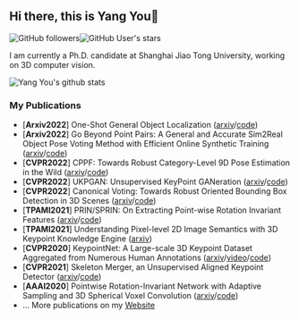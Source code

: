 ## Hi there, this is Yang You👋
![GitHub followers](https://img.shields.io/github/followers/qq456cvb?style=social)![GitHub User's stars](https://img.shields.io/github/stars/qq456cvb?style=social)

I am currently a Ph.D. candidate at Shanghai Jiao Tong University, working on 3D computer vision.

![Yang You's github stats](https://github-readme-stats.vercel.app/api?username=qq456cvb&count_private=false&show_icons=true)

### My Publications
<!-- pub starts -->
* [**Arxiv2022**] One-Shot General Object Localization ([arxiv](https://arxiv.org/abs/2211.13392)/[code](https://github.com/qq456cvb/OneLoc))
* [**Arxiv2022**] Go Beyond Point Pairs: A General and Accurate Sim2Real Object Pose Voting Method with Efficient Online Synthetic Training ([arxiv](https://arxiv.org/abs/2211.13398)/[code](https://github.com/qq456cvb/BeyondPPF))
* [**CVPR2022**] CPPF: Towards Robust Category-Level 9D Pose Estimation in the Wild ([arxiv](https://arxiv.org/abs/2203.03089)/[code](https://github.com/qq456cvb/CPPF))
* [**CVPR2022**] UKPGAN: Unsupervised KeyPoint GANeration ([arxiv](https://arxiv.org/abs/2011.11974)/[code](https://github.com/qq456cvb/UKPGAN))
* [**CVPR2022**] Canonical Voting: Towards Robust Oriented Bounding Box Detection in 3D Scenes ([arxiv](https://arxiv.org/abs/2011.12001)/[code](https://github.com/qq456cvb/CanonicalVoting))
* [**TPAMI2021**] PRIN/SPRIN: On Extracting Point-wise Rotation Invariant Features ([arxiv](https://arxiv.org/abs/2102.12093)/[code](https://github.com/qq456cvb/SPRIN))
* [**TPAMI2021**] Understanding Pixel-level 2D Image Semantics with 3D Keypoint Knowledge Engine ([arxiv](https://arxiv.org/abs/2111.10817))
* [**CVPR2020**] KeypointNet: A Large-scale 3D Keypoint Dataset Aggregated from Numerous Human Annotations ([arxiv](https://arxiv.org/abs/2002.12687)/[video](https://www.youtube.com/watch?v=_xy8h1M8Ejs)/[code](https://github.com/qq456cvb/KeypointNet))
* [**CVPR2021**] Skeleton Merger, an Unsupervised Aligned Keypoint Detector ([arxiv](https://arxiv.org/abs/2103.10814)/[code](https://github.com/eliphatfs/SkeletonMerger))
* [**AAAI2020**] Pointwise Rotation-Invariant Network with Adaptive Sampling and 3D Spherical Voxel Convolution ([arxiv](https://arxiv.org/abs/1811.09361)/[code](https://github.com/qq456cvb/PRIN))
* ... More publications on my [Website](https://qq456cvb.github.io/publications/)
<!-- pub ends -->
